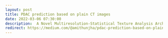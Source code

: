 ```yaml
---
layout: post
title: PDAC prediction based on plain CT images
date: 2022-03-06 07:30:00
description:  A Novel Multiresolution-Statistical Texture Analysis Architecture: Radiomics Aided Diagnosis of PDAC Based on Plain CT Images
redirect: https://medium.com/@amithunjha/pdac-prediction-based-on-plain-ct-images-30367434529a
---
```


